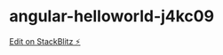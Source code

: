 # angular-helloworld-j4kc09

[Edit on StackBlitz ⚡️](https://stackblitz.com/edit/angular-helloworld-j4kc09)